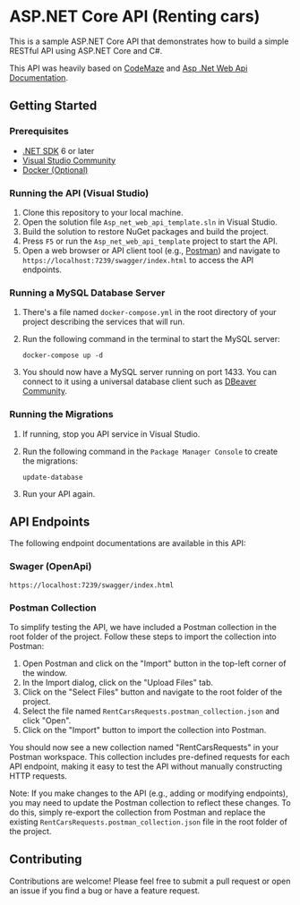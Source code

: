 # ASP.NET Core API (Renting cars)

This is a sample ASP.NET Core API that demonstrates how to build a simple RESTful API using ASP.NET Core and C#.

This API was heavily based on [CodeMaze](https://code-maze.com/net-core-series/) and [Asp .Net Web Api Documentation](https://learn.microsoft.com/en-us/aspnet/web-api/).

## Getting Started

### Prerequisites

- [.NET SDK](https://dotnet.microsoft.com/en-us/download/dotnet/6.0) 6 or later
- [Visual Studio Community](https://visualstudio.microsoft.com/vs/community/)
- [Docker (Optional)](https://www.docker.com/) 

### Running the API (Visual Studio)

1. Clone this repository to your local machine.
2. Open the solution file `Asp_net_web_api_template.sln` in Visual Studio.
3. Build the solution to restore NuGet packages and build the project.
4. Press `F5` or run the `Asp_net_web_api_template` project to start the API.
5. Open a web browser or API client tool (e.g., [Postman](https://www.postman.com/downloads/)) and navigate to `https://localhost:7239/swagger/index.html` to access the API endpoints.

### Running a MySQL Database Server

1. There's a file named `docker-compose.yml` in the root directory of your project describing the services that will run.
2. Run the following command in the terminal to start the MySQL server:

    ```
    docker-compose up -d
    ```

3. You should now have a MySQL server running on port 1433. You can connect to it using a universal database client such as [DBeaver Community](https://dbeaver.io/download/).

### Running the Migrations

1. If running, stop you API service in Visual Studio.
2. Run the following command in the `Package Manager Console` to create the migrations:

    ```
    update-database
    ```
3. Run your API again.

## API Endpoints

The following endpoint documentations are available in this API:

### Swager (OpenApi)

`https://localhost:7239/swagger/index.html`

### Postman Collection

To simplify testing the API, we have included a Postman collection in the root folder of the project. Follow these steps to import the collection into Postman:

1. Open Postman and click on the "Import" button in the top-left corner of the window.
2. In the Import dialog, click on the "Upload Files" tab.
3. Click on the "Select Files" button and navigate to the root folder of the project.
4. Select the file named `RentCarsRequests.postman_collection.json` and click "Open".
5. Click on the "Import" button to import the collection into Postman.

You should now see a new collection named "RentCarsRequests" in your Postman workspace. This collection includes pre-defined requests for each API endpoint, making it easy to test the API without manually constructing HTTP requests.

Note: If you make changes to the API (e.g., adding or modifying endpoints), you may need to update the Postman collection to reflect these changes. To do this, simply re-export the collection from Postman and replace the existing `RentCarsRequests.postman_collection.json` file in the root folder of the project.


## Contributing

Contributions are welcome! Please feel free to submit a pull request or open an issue if you find a bug or have a feature request.
